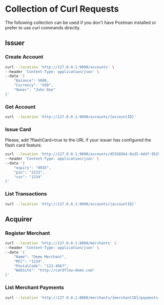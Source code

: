 # Collection of Curl Requests

The following collection can be used if you don't have Postman installed or prefer to use curl commands directly.

## Issuer

### Create Account

```bash
curl --location 'http://127.0.0.1:9090/accounts' \
--header 'Content-Type: application/json' \
--data '{
    "Balance": 5000,
    "Currency": "USD",
    "Owner": "John Doe"
}'
```

### Get Account

```bash
curl --location 'http://127.0.0.1:9090/accounts/{accountID}'
```

### Issue Card

Please, add ?flashCard=true to the URL if your issuer has configured the flash card feature.

```bash
curl --location 'http://127.0.0.1:9090/accounts/d5558564-8a35-4ddf-9525-2de99a1338f2/cards?flashCard=true' \
--header 'Content-Type: application/json' \
--data '{
    "expiry": "0935",
    "pin": "2233",
    "cvv": "1234"
}'
```

### List Transactions

```bash
curl --location 'http://127.0.0.1:9090/accounts/{accountID}'
```

## Acquirer

### Register Merchant

```bash
curl --location 'http://127.0.0.1:8080/merchants' \
--header 'Content-Type: application/json' \
--data '{
    "Name": "Demo Merchant",
    "MCC": "1234",
    "PostalCode": "123-4567",
    "WebSite": "http://cardflow-demo.com"
}'
```

### List Merchant Payments

```bash
curl --location 'http://127.0.0.1:8080/merchants/{merchantID}/payments'
```
